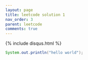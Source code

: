 ```yaml
---
layout: page
title: leetcode solution 1
nav_order: 3
parent: leetcode
comments: true
---
```



{% include disqus.html %}


```java
System.out.println("hello world");
```


